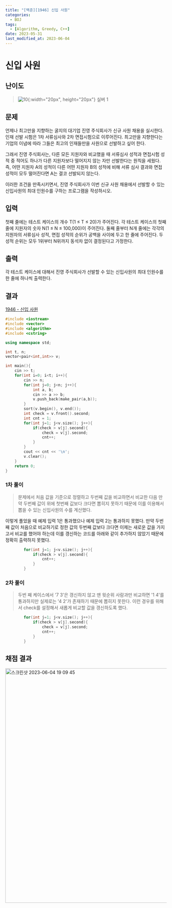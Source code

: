 ```yaml
---
title: "[백준][1946] 신입 사원"
categories:
  - BOJ
tags:
  - [Algorithm, Greedy, C++]
date: 2023-05-31
last_modified_at: 2023-06-04
---
```


# 신입 사원
## 난이도
> ![10](https://github.com/ihmmaru99/ihmmaru99.github.io/assets/109266664/1725e8ac-be34-44d1-a4db-174d0a2cd0dd){:width="20px", height="20px"} <span style="color:#585858"> 실버 1</span>

## 문제
언제나 최고만을 지향하는 굴지의 대기업 진영 주식회사가 신규 사원 채용을 실시한다. 인재 선발 시험은 1차 서류심사와 2차 면접시험으로 이루어진다. 최고만을 지향한다는 기업의 이념에 따라 그들은 최고의 인재들만을 사원으로 선발하고 싶어 한다.

그래서 진영 주식회사는, 다른 모든 지원자와 비교했을 때 서류심사 성적과 면접시험 성적 중 적어도 하나가 다른 지원자보다 떨어지지 않는 자만 선발한다는 원칙을 세웠다. 즉, 어떤 지원자 A의 성적이 다른 어떤 지원자 B의 성적에 비해 서류 심사 결과와 면접 성적이 모두 떨어진다면 A는 결코 선발되지 않는다.

이러한 조건을 만족시키면서, 진영 주식회사가 이번 신규 사원 채용에서 선발할 수 있는 신입사원의 최대 인원수를 구하는 프로그램을 작성하시오.

## 입력
첫째 줄에는 테스트 케이스의 개수 T(1 ≤ T ≤ 20)가 주어진다. 각 테스트 케이스의 첫째 줄에 지원자의 숫자 N(1 ≤ N ≤ 100,000)이 주어진다. 둘째 줄부터 N개 줄에는 각각의 지원자의 서류심사 성적, 면접 성적의 순위가 공백을 사이에 두고 한 줄에 주어진다. 두 성적 순위는 모두 1위부터 N위까지 동석차 없이 결정된다고 가정한다.

## 출력
각 테스트 케이스에 대해서 진영 주식회사가 선발할 수 있는 신입사원의 최대 인원수를 한 줄에 하나씩 출력한다.

## 결과
[1946 - 신입 사원](https://github.com/ihmmaru99/BOJ/blob/main/1946/1946.cpp)
```c++
#include <iostream>
#include <vector>
#include <algorithm>
#include <cstring>

using namespace std;

int t, n;
vector<pair<int,int>> v;

int main(){
    cin >> t;
    for(int i=0; i<t; i++){
        cin >> n;
        for(int j=0; j<n; j++){
            int a, b;
            cin >> a >> b;
            v.push_back(make_pair(a,b));
        }
        sort(v.begin(), v.end());
        int check = v.front().second;
        int cnt = 1;
        for(int j=1; j<v.size(); j++){
            if(check > v[j].second){
                check = v[j].second;
                cnt++;
            }
        }
        cout << cnt << '\n';
        v.clear();
    }
    return 0;
}
```

### 1차 풀이
> 문제에서 처음 값을 기준으로 정렬하고 두번째 값을 비교하면서 비교한 다음 만약 두번째 값이 위에 첫번째 값보다 크다면 뽑히지 못하기 때문에 이를 이용해서 뽑을 수 있는 신입사원의 수를 계산했다.

이렇게 풀었을 때 예제 입력 1은 통과했으나 예제 입력 2는 통과하지 못했다. 만약 두번째 값이 처음으로 비교하기로 정한 값의 두번째 값보다 크다면 이제는 새로운 값을 가지고서 비교를 했어야 하는데 이를 갱신하는 코드를 아래와 같이 추가하지 않았기 때문에 정확히 출력하지 못했다.
```c++
        for(int j=1; j<v.size(); j++){
            if(check > v[j].second){
                cnt++;
            }
        }
```

### 2차 풀이
> 두번 째 케이스에서 '7 3'은 갱신하지 않고 맨 윗순위 사람과만 비교하면 '1 4'를 통과하지만 실제로는 '4 2'가 존재하기 때문에 뽑히지 못한다. 이런 경우를 위해서 check를 설정해서 새롭게 비교할 값을 갱신하도록 했다.

```c++
        for(int j=1; j<v.size(); j++){
            if(check > v[j].second){
                check = v[j].second;
                cnt++;
            }
        }
```

## 채점 결과
<img width="732" alt="스크린샷 2023-06-04 19 09 45" src="https://github.com/ihmmaru99/BOJ/assets/109266664/e28e0595-bc8b-495f-99d1-8e5762b810b3">
